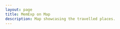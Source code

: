 ```yaml
---
layout: page
title: MemExp on Map
description: Map showcasing the travelled places.
---
```


<html>
<head>
	<link rel="stylesheet" type="text/css" href="css/flags/flag-icon.min.css">
	<link rel="stylesheet" href="https://unpkg.com/leaflet@1.3.1/dist/leaflet.css"
	integrity="sha512-Rksm5RenBEKSKFjgI3a41vrjkw4EVPlJ3+OiI65vTjIdo9brlAacEuKOiQ5OFh7cOI1bkDwLqdLw3Zg0cRJAAQ=="
	crossorigin=""/>
	<script src="{{site.baseurl}}/js/country.js"></script>
	<script src="https://unpkg.com/leaflet@1.3.1/dist/leaflet.js"
	integrity="sha512-/Nsx9X4HebavoBvEBuyp3I7od5tA0UzAxs+j83KgC8PU0kgB4XiK4Lfe4y4cgBtaRJQEIFCW+oC506aPT2L1zw=="
	crossorigin=""></script>
	<style type="text/css">
		#mapid {
			height: 500px;
			width: 100%;
		}
		.leaflet-container {
			background-color: #8BD1E3 !important
		}
		.two{
			width: 0% !important;
		}
		.eight{
			width: 92% !important;
		}
		@media (max-width: 550px){
			.eight{
				width: 100% !important;
			}
		}

	.tooltip-inner {
		padding: 0 5px;
		border-radius: 6px;
		font-family: Arial, Helvetica, sans-serif;
	  	background-color: #191919;
  		color: #FFFFFF;
  		font-size: 0.75em;
	}

	</style>
</head>
<body>
	<center>
		<!-- <h1 style="margin-top: 0px; font-size: 1.5em">8/29 Indian States. 0/7 Indian Union Territories.<br>7/193 Countries.<br>2/7 Continents.</h1> -->
		<span style="font-size: 1em;"><strong>Tip:</strong> You can see the respective photos of the MemExps by zooming in and <strong>clicking on the points</strong></span>
	</center>
	<div id="mapid" style="margin-top: 10px;"></div>
	<div id="countries" style="margin-top: 3%;">
		<center>
			<!-- https://github.com/lipis/flag-icon-css/tree/master/flags/4x3 -->
			<!-- https://www.nationsonline.org/oneworld/country_code_list.htm -->
			<span title="1.India" class="flag-icon flag-icon-in" data-toggle="tooltip"></span>
			<span title="2.Ireland" class="flag-icon flag-icon-ie" data-toggle="tooltip"></span>
			<span title="3.France" class="flag-icon flag-icon-fr" data-toggle="tooltip"></span>
			<span title="4.Belgium" class="flag-icon flag-icon-be" data-toggle="tooltip"></span>
			<span title="5.Netherlands" class="flag-icon flag-icon-nl" data-toggle="tooltip"></span>
			<span title="6.Monaco" class="flag-icon flag-icon-mc" data-toggle="tooltip"></span>
			<span title="7.Spain" class="flag-icon flag-icon-es" data-toggle="tooltip"></span>
			<span title="8.Thailand" class="flag-icon flag-icon-th" data-toggle="tooltip"></span>
			<span title="9.USA" class="flag-icon flag-icon-us" data-toggle="tooltip"></span>
		</center>
		<center>
        <span style="font-size: 0.8em;">Count = 9</span>
		</center>
	</div>
	<script src="https://code.jquery.com/jquery-3.3.1.slim.min.js" integrity="sha384-q8i/X+965DzO0rT7abK41JStQIAqVgRVzpbzo5smXKp4YfRvH+8abtTE1Pi6jizo" crossorigin="anonymous"></script>
	<script src="https://cdnjs.cloudflare.com/ajax/libs/popper.js/1.14.7/umd/popper.min.js" integrity="sha384-UO2eT0CpHqdSJQ6hJty5KVphtPhzWj9WO1clHTMGa3JDZwrnQq4sF86dIHNDz0W1" crossorigin="anonymous"></script>
	<script src="https://stackpath.bootstrapcdn.com/bootstrap/4.3.1/js/bootstrap.min.js" integrity="sha384-JjSmVgyd0p3pXB1rRibZUAYoIIy6OrQ6VrjIEaFf/nJGzIxFDsf4x0xIM+B07jRM" crossorigin="anonymous"></script>
	<script type="text/javascript">

		$(document).ready(function(){
		    $('[data-toggle="tooltip"]').tooltip({
		        placement : 'top'
		    });
		});

		var map = L.map('mapid').setView([30, 0], 2);


		L.tileLayer('https://api.mapbox.com/styles/v1/{id}/tiles/{z}/{x}/{y}?access_token={accessToken}', {
			attribution: '',
			maxZoom: 8,
			minZoom: 2,
			id: 'mapbox/outdoors-v11',
			tileSize: 512,
			zoomOffset: -1,
			accessToken: 'pk.eyJ1Ijoicm9oYW5nb2VsOTYiLCJhIjoiY2phbDloNWtpM253ODJ3bG9mNWdiYzQwMiJ9.jZJvg-axeL9dDxyvGVGfkQ'
		}).addTo(map);

		var countryList = []
		{% for post in site.travels reversed %}
			var countryName = "{{post.country}}".trim().toLowerCase();
			if(countryList.indexOf(countryName) == -1 && countryName.length > 0){
				countryList.push(countryName)
			}
		{% endfor %}

		function getOpacity(feature) {
			var countryName = feature.properties.name.toLowerCase();
			if(countryList.indexOf(countryName) > -1){
				return 0.2;
			} else{
				return 0;
			}
		}

		function getRadius(MarkerSize){
			if (MarkerSize=="small") return 5000;
			if (MarkerSize=="small+") return 10000;
			if (MarkerSize=="med") return 15000;
			if (MarkerSize=="med+") return 22500;
			else if(MarkerSize=="large") return 30000;
			else return 20000;
		}

		countriesLater = L.geoJson(countriesGeoJSON, { style: function(feature) {
		    return {
		      fillColor: "red",
		      fillOpacity: getOpacity(feature),
		      stroke: true,
		      color: "grey",
		      weight: 0
		    };
		  }
		}).addTo(map);

		{% for post in site.travels reversed %}
		    {% unless post.url contains 'slideshow' %}
				var coordiList = "{{post.coordi}}".split("+");
				var locationNames = "{{post.location}}".split("+");
				var markersizeList = "{{post.MarkerSize}}".split("+");

				if("{{post.coordi}}".length > 0){
					coordiList.forEach(function(coordinateString, i){
					var coordinate = coordinateString.replace(/[{()}]/g, '').trim().split(",").map(Number);
					var locationName = locationNames[i].trim();
					var MarkerSize = markersizeList[i];
					if(locationName === undefined){
						locationName = locationNames[0].trim()
					}
					if(MarkerSize === undefined){
						MarkerSize = markersizeList[0];
					}
					var circle = L.circle(coordinate, {
						color: 'red',
						fillColor: '#f03',
						fillOpacity: 0.5,
						radius: getRadius(MarkerSize.trim())
						}).bindPopup("<a href='{{site.baseurl}}{{post.url}}' target='_blank' >{{post.title}}</a><br><b>"+locationName+", {{post.country}}</b><br>{{post.date | date: '%B %d, %Y'}}").addTo(map);
					})
				}
			{% endunless %}
		{% endfor %}
	</script>
</body>
</html>